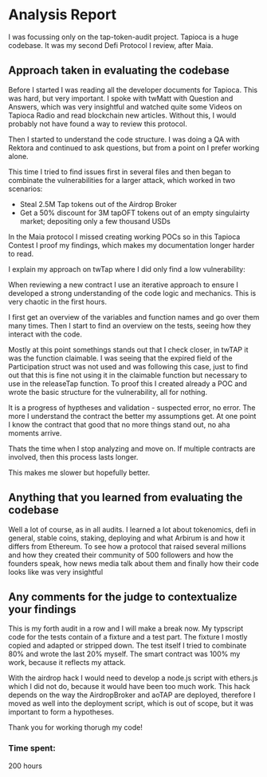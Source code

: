 # Analysis Report

I was focussing only on the tap-token-audit project. Tapioca is a huge codebase. It was my second Defi Protocol I review, after Maia. 


## Approach taken in evaluating the codebase

Before I started I was reading all the developer documents for Tapioca. This was hard, but very important. I spoke with twMatt with Question and Answers, which was very insightful and watched quite some Videos on Tapioca Radio and read blockchain new articles. Without this, I would probably not have found a way to review this protocol.

Then I started to understand the code structure. I was doing a QA with Rektora and continued to ask questions, but from a point on I prefer working alone. 

This time I tried to find issues first in several files and then began to combinate the vulnerabilities for a larger attack, which worked in two scenarios: 
- Steal 2.5M Tap tokens out of the Airdrop Broker
- Get a 50% discount for 3M tapOFT tokens out of an empty singulairty market; depositing only a few thousand USDs

In the Maia protocol I missed creating working POCs so in this Tapioca Contest I proof my findings, which makes my documentation longer harder to read.

I explain my approach on twTap where I did only find a low vulnerability: 

When reviewing a new contract I use an iterative approach to ensure I developed a strong understanding of the code logic and mechanics. This is very chaotic in the first hours. 

I first get an overview of the variables and function names and go over them many times. Then I start to find an overview on the tests, seeing how they interact with the code. 

Mostly at this point somethings stands out that I check closer, in twTAP it was the function claimable. I was seeing that the expired field of the Participation struct was not used and was following this case, just to find out that this is fine not using it in the claimable function but necessary to use in the releaseTap function. To proof this I created already a POC and wrote the basic structure for the vulnerability, all for nothing.

It is a progress of hyptheses and validation - suspected error, no error. The more I understand the contract the better my assumptions get. At one point I know the contract that good that no more things stand out, no aha moments arrive. 

Thats the time when I stop analyzing and move on. If multiple contracts are involved, then this process lasts longer.

This makes me slower but hopefully better.

## Anything that you learned from evaluating the codebase

Well a lot of course, as in all audits. I learned a lot about tokenomics, defi in general, stable coins, staking, deploying and what Arbirum is and how it differs from Ethereum. To see how a protocol that raised several millions and how they created their community of 500 followers and how the founders speak, how news media talk about them and finally how their code looks like was very insightful


## Any comments for the judge to contextualize your findings
This is my forth audit in a row and I will make a break now. My typscript code for the tests contain of a fixture and a test part. The fixture I mostly copied and adapted or stripped down. The test itself I tried to combinate 80% and wrote the last 20% myself. The smart contract was 100% my work, because it reflects my attack.

With the airdrop hack I would need to develop a node.js script with ethers.js which I did not do, because it would have been too much work. This hack depends on the way the AirdropBroker and aoTAP are deployed, therefore I moved as well into the deployment script, which is out of scope, but it was important to form a hypotheses. 

Thank you for working thorugh my code!



### Time spent:
200 hours